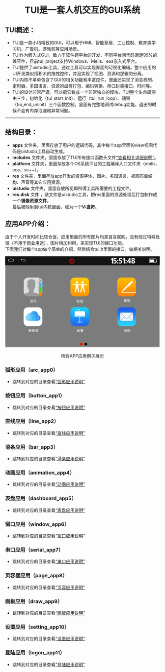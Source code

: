 <h1 align="center"> TUI是一套人机交互的GUI系统 </h1>

## TUI概述：
* TUI是一款小巧精致的GUI，可以用于HMI、智能家居、工业控制、教育类学习机、广告机、游戏机等应用场景。
* TUI作为嵌入式GUI，致力于软件跨平台的开发，不同平台间代码满足99%的兼容性，目前tui_project支持Windows、Melis、eos嵌入式平台。
* TUI提供了uistudio工具，通过工具可以实现界面的可视化编辑。整个应用的UI开发类似搭积木的拖拽控件，并且实现了视图、资源和逻辑的分离。
* TUI内核不单单包含了GUI的相关功能和丰富控件，里面还实现了消息机制、定时器、多国语言、资源的盘符打包、编码转换、串口封装接口，时间等。
* TUI的设计非常严谨，可以把它看成一个非常独立的模块，TUI整个生命周期由三步，初始化（tui_start_init）、运行（tui_run_loop）、销毁（tui_end_uninit）三个函数控制。里面有完整地调试debug功能，退出的时候不会有内存泄漏和异常问题。

---

## 结构目录：
* **apps**			文件夹，里面存放了用户的逻辑代码，其中每个app里面的view视图代码是uistudio工具自动生成。
* **includes**	文件夹，里面存放了TUI所有接口函数头文件[“查看相关详细说明”](https://github.com/TUISYS/tui_project/blob/main/includes/)。
* **platform**	文件夹，里面存放各个OS系统平台的工程编译入口文件夹（melis、eos、vc++）。
* **res**				文件夹，里面存放app开发的资源字体、图片、多国语言、视图布局结构、声音等其它应用资源。
* **uistudio**	文件夹，里面存放所见即所得工具所需要的工程文件。
* **res.disk**	文件	，该文件是uistudio工具，把res里面的资源处理后打包制作成一个**镜像资源文件**。<br>
                       最后被映射到tui内核里面，成为一个**V:盘符**。

## 应用APP介绍：
由于个人开发时间比较仓促，应用里面的所有图片均来自互联网，没有经过特殊处理（不用于商业用途），图片稍加利用，来实现TUI的接口功能。<br>
下面我们对每个app做个简单的介绍，然后结合tui.h里面的接口，做相关说明。<br>
<p align="center">
<img src="https://github.com/TUISYS/image/blob/main/home.gif">
</p>
<p align="center">
所有APP应用例子展示
</p>

### 弧形应用（arc_app0）
* 跳转到对应的目录查看[“弧形应用说明”](https://github.com/TUISYS/tui_project/blob/main/apps/arc_app0/)
### 按钮应用（button_app1）
* 跳转到对应的目录查看[“按钮应用说明”](https://github.com/TUISYS/tui_project/blob/main/apps/button_app1/)
### 直线应用（line_app2）
* 跳转到对应的目录查看[“直线应用说明”](https://github.com/TUISYS/tui_project/blob/main/apps/line_app2/)
### 滑条应用（bar_app3）
* 跳转到对应的目录查看[“滑条应用说明”](https://github.com/TUISYS/tui_project/blob/main/apps/bar_app3/)
### 动画应用（animation_app4）
* 跳转到对应的目录查看[“动画应用说明”](https://github.com/TUISYS/tui_project/blob/main/apps/animation_app4/)
### 表盘应用（dashboard_app5）
* 跳转到对应的目录查看[“表盘应用说明”](https://github.com/TUISYS/tui_project/blob/main/apps/dashboard_app5/)
### 窗口应用（window_app6）
* 跳转到对应的目录查看[“窗口应用说明”](https://github.com/TUISYS/tui_project/blob/main/apps/window_app6/)
### 串口应用（serial_app7）
* 跳转到对应的目录查看[“串口应用说明”](https://github.com/TUISYS/tui_project/blob/main/apps/serial_app7/)
### 页容器应用（page_app8）
* 跳转到对应的目录查看[“页容应用说明”](https://github.com/TUISYS/tui_project/blob/main/apps/page_app8/)
### 画板应用（draw_app9）
* 跳转到对应的目录查看[“画板应用说明”](https://github.com/TUISYS/tui_project/blob/main/apps/draw_app9/)
### 设置应用（setting_app10）
* 跳转到对应的目录查看[“设置应用说明”](https://github.com/TUISYS/tui_project/blob/main/apps/setting_app10/)
### 登陆应用（logon_app11）
* 跳转到对应的目录查看[“登陆应用说明”](https://github.com/TUISYS/tui_project/blob/main/apps/logon_app11/)
